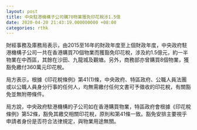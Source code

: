 ```yaml
---
layout: post
title: 中央駐港機構子公司購70物業獲免印花稅涉1.5億
date: 2020-04-20 21:43:19.000000000 +08:00
categories: rthk
---
```


財經事務及庫務局表示，由2015至16年的財政年度至上個財政年度，中央政府駐港機構子公司一共在香港購買70個物業而獲豁免印花稅，涉及約1.5億元，約一半物業在中西區，其餘在沙田、九龍城及觀塘。另外，商務部亦曾購買8個物業，獲豁免繳付360萬元印花稅。

局方表示，根據《印花稅條例》第41(1)條，中央政府、特區政府、公職人員法團或以公職人員身分行事的任何人，均無需繳付任何文書可予徵收的印花稅，有關豁免並無附帶條件。

局方說，中央政府駐港機構的子公司如在香港購買物業，特區政府會根據《印花稅條例》第52條，豁免其繳交相關印花稅，原則和第41條一致。豁免安排主要視乎申請者身份是否符合法律規定，與物業用途無關。
